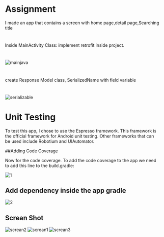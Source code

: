 # Assignment

I made an app that contains a screen with home page,detail page,Searching title

#
Inside MainActivity Class:
implement retrofit inside project.
#
![mainjava](https://user-images.githubusercontent.com/15821172/64904860-10d6a980-d6e1-11e9-86a7-e3d148adaf71.PNG)

#
create  Response Model class, SerializedName with field variable
#
![serializable](https://user-images.githubusercontent.com/15821172/64904886-98241d00-d6e1-11e9-9dac-d207677d4f11.PNG)




# Unit Testing

To test this app, I chose to use the Espresso framework. This framework is the official framework for Android unit testing. Other frameworks that can be used include Robotium and UIAutomator.

##Adding Code Coverage

Now for the code coverage. To add the code coverage to the app we need to add this line to the build.gradle:

 ![1](https://user-images.githubusercontent.com/15821172/64888379-e6063a00-d67b-11e9-81c4-7f324f5e353d.PNG)



##  Add dependency inside the app gradle
![2](https://user-images.githubusercontent.com/15821172/64888600-747abb80-d67c-11e9-979b-6a3d909e61a6.PNG)

## Screan Shot

![screan2](https://user-images.githubusercontent.com/15821172/64904619-893b6b80-d6dd-11e9-920b-cdbdeec0fb79.PNG)
![screan1](https://user-images.githubusercontent.com/15821172/64904616-86d91180-d6dd-11e9-8d4f-175027f8aec1.PNG)
![screan3](https://user-images.githubusercontent.com/15821172/64904620-8b9dc580-d6dd-11e9-9498-40a7cce9e6c7.PNG)





